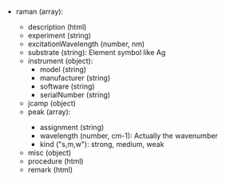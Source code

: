 - raman (array<object>):
  - description (html)
  - experiment (string)
  - excitationWavelength (number, nm)
  - substrate (string): Element symbol like Ag 
  - instrument (object):
    - model (string)
    - manufacturer (string)
    - software (string)
    - serialNumber (string)
  - jcamp (object)
  - peak (array<object>):
    - assignment (string)
    - wavelength (number, cm-1): Actually the wavenumber
    - kind ("s,m,w"): strong, medium, weak
  - misc (object)
  - procedure (html)
  - remark (html)
